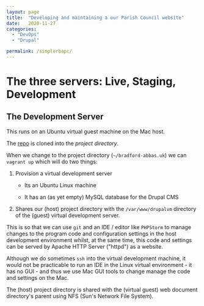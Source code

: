 ```yaml
---
layout: page
title:  "Developing and maintaining a our Parish Council website"
date:   2020-11-27
categories:
  - "DevOps"
  - "Drupal"

permalink: /simplerbapc/
---
```


The three servers: Live, Staging, Development
=============================================

The Development Server
----------------------

This runs on an Ubuntu virtual guest machine on the Mac host.  

The [repo](https://github.com/iainhouston/bradford-abbas.uk) is cloned into the *project directory*.   

When we change to the project directory (`~/bradford-abbas.uk`) we can `vagrant up` which will do two things:  

1.  Provision a virtual development server

    -  Its an Ubuntu Linux machine 
    
    -  It has an (as yet empty) MySQL database for the Drupal CMS  
    
2.  Shares our (host) project directory with the `/var/www/drupalvm` directory of the (guest)  virtual development server.  

This is so that we can use `git` and an IDE / editor like `PHPStorm` to manage changes to the program code and configuration settings in the host development environment whilst, at the same time, this code and settings can be served by Apache HTTP Server ("httpd") as a website.

Although we do sometimes `ssh` into the virtual development machine, it would not be practicable to run an IDE in the Linux virtual environment - it has no GUI - and thus we use  Mac GUI tools to change manage the code and settings on the Mac. 

The (host) project directory is shared with the (virtual guest) web document directory's parent using NFS (Sun's Network File System).


  